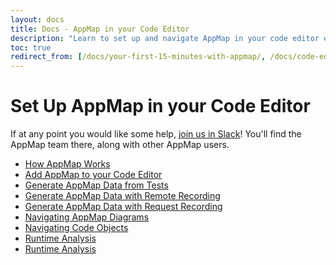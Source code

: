 ```yaml
---
layout: docs
title: Docs - AppMap in your Code Editor
description: "Learn to set up and navigate AppMap in your code editor efficiently. Explore features like generating AppMap Data from tests and remote recording."
toc: true
redirect_from: [/docs/your-first-15-minutes-with-appmap/, /docs/code-editor-extensions/,/docs/code-editor-extensions/appmap-for-vs-code, /docs/code-editor-extensions/appmap-for-jetbrains]
---
```



# Set Up AppMap in your Code Editor

<p class="alert alert-info">
If at any point you would like some help, <a href="/slack">join us in Slack</a>!
You'll find the AppMap team there, along with other AppMap users.
</p>

* [How AppMap Works](/docs/setup-appmap-in-your-code-editor/how-appmap-works)
* [Add AppMap to your Code Editor](/docs/setup-appmap-in-your-code-editor/add-appmap-to-your-code-editor)
* [Generate AppMap Data from Tests](/docs/setup-appmap-in-your-code-editor/generate-appmap-data-from-tests)
* [Generate AppMap Data with Remote Recording](/docs/setup-appmap-in-your-code-editor/generate-appmap-data-with-remote-recording)
* [Generate AppMap Data with Request Recording](/docs/setup-appmap-in-your-code-editor/generate-appmap-data-with-request-recording)
* [Navigating AppMap Diagrams](/docs/setup-appmap-in-your-code-editor/navigating-appmap-diagrams)
* [Navigating Code Objects](/docs/setup-appmap-in-your-code-editor/navigating-code-objects)
* [Runtime Analysis](/docs/setup-appmap-in-your-code-editor/appmap-analysis)
* [Runtime Analysis](/docs/setup-appmap-in-your-code-editor/appmap-analysis)